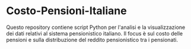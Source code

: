 # Costo-Pensioni-Italiane
Questo repository contiene script Python per l'analisi e la visualizzazione dei dati relativi al sistema pensionistico italiano. Il focus è sul costo delle pensioni e sulla distribuzione del reddito pensionistico tra i pensionati.
